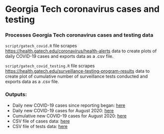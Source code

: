 # Georgia Tech coronavirus cases and testing
### Processes Georgia Tech coronavirus cases and testing data

`script/gatech_covid.R` file scrapes https://health.gatech.edu/coronavirus/health-alerts data to create plots of daily COVID-19 cases and exports data as a .csv file.

`script/gatech_covid_testing.R` file scrapes https://health.gatech.edu/surveillance-testing-program-results data to create plot of cumulative number of surveillance tests conducted and exports data as a .csv file.


### Outputs:
* Daily new COVID-19 cases since reporting began: [here](https://github.com/cjwichman/gatech_covid/blob/master/figures/daily_cases.png)
* Daily new COVID-19 cases for August 2020: [here](https://github.com/cjwichman/gatech_covid/blob/master/figures/daily_cases_august.png)
* Cumulative new COVID-19 cases for August 2020: [here](https://github.com/cjwichman/gatech_covid/blob/master/figures/cumulative_tests.png)
* CSV file of cases data: [here](https://github.com/cjwichman/gatech_covid/blob/master/data/gatech_cases.csv)
* CSV file of tests data: [here](https://github.com/cjwichman/gatech_covid/blob/master/data/gatech_tests.csv)
